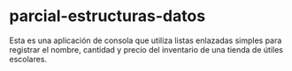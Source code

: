 # parcial-estructuras-datos
Esta es una aplicación de consola que utiliza listas enlazadas simples para registrar el nombre, cantidad y precio del inventario de una tienda de útiles escolares.
